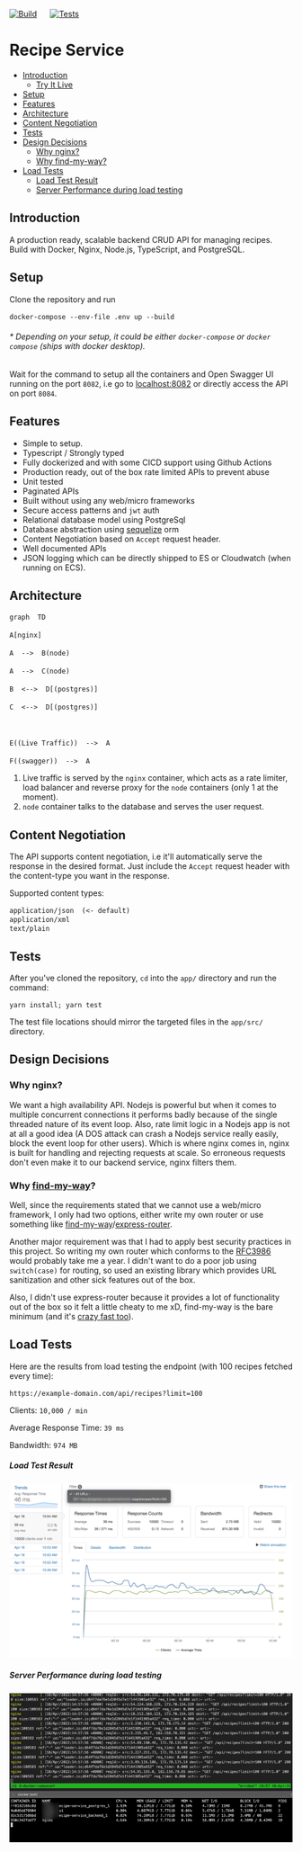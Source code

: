 [![Build](https://github.com/terminalbytes/nodejs-nginx/workflows/Build/badge.svg)](https://github.com/terminalbytes/nodejs-nginx/actions/workflows/app-build.yml)&nbsp;&nbsp; &nbsp; &nbsp;[![Tests](https://github.com/terminalbytes/nodejs-nginx/workflows/Tests/badge.svg)](https://github.com/terminalbytes/nodejs-nginx/actions/workflows/test.yml)

# Recipe Service
  - [Introduction](#introduction)
    - [Try It Live](#try-it-live)
  - [Setup](#setup)
  - [Features](#features)
  - [Architecture](#architecture)
  - [Content Negotiation](#content-negotiation)
  - [Tests](#tests)
  - [Design Decisions](#design-decisions)
    - [Why nginx?](#why-nginx)
    - [Why find-my-way?](#why-find-my-way)
  - [Load Tests](#load-tests)
    - [Load Test Result](#load-test-result)
    - [Server Performance during load testing](#server-performance-during-load-testing)

## Introduction
A production ready, scalable backend CRUD API for managing recipes. Build with Docker, Nginx, Node.js, TypeScript, and PostgreSQL.

## Setup
Clone the repository and run
```
docker-compose --env-file .env up --build
```
###### * Depending on your setup, it could be either `docker-compose` or `docker compose` (ships with docker desktop).

Wait for the command to setup all the containers and Open Swagger UI running on the  port `8082`, i.e go to [localhost:8082](http://localhost:8082) or directly access the API on port `8084`.


## Features
- Simple to setup.
- Typescript / Strongly typed
- Fully dockerized and with some CICD support using Github Actions
- Production ready, out of the box rate limited APIs to prevent abuse
- Unit tested
- Paginated APIs
- Built without using any web/micro frameworks
- Secure access patterns and `jwt` auth
- Relational database model using PostgreSql
- Database abstraction using [sequelize](https://www.npmjs.com/package/sequelize) orm
- Content Negotiation based on `Accept` request header.
- Well documented APIs
- JSON logging which can be directly shipped to ES or Cloudwatch (when running on ECS).



## Architecture
```mermaid
graph  TD

A[nginx]

A  -->  B(node)

A  -->  C(node)

B  <-->  D[(postgres)]

C  <-->  D[(postgres)]



E((Live Traffic))  -->  A

F((swagger))  -->  A
```

1. Live traffic is served by the `nginx` container, which acts as a rate limiter, load balancer and reverse proxy for the `node` containers (only 1 at the moment).
2. `node` container talks to the database and serves the user request.

## Content Negotiation
The API supports content negotiation, i.e it'll automatically serve the response in the desired format. Just include the `Accept` request header with the content-type you want in the response.

Supported content types:
```
application/json  (<- default)
application/xml
text/plain
```

## Tests

After you've cloned the repository, `cd` into the `app/` directory and run the command:
```
yarn install; yarn test
```
The test file locations should mirror the targeted files in the `app/src/` directory.



## Design Decisions

### Why nginx?
We want a high availability API. Nodejs is powerful but when it comes to multiple concurrent connections it performs badly because of the single threaded nature of its event loop.
Also, rate limit logic in a Nodejs app is not at all a good idea (A DOS attack can crash a Nodejs service really easily, block the event loop for other users). Which is where nginx comes in, nginx is built for handling and rejecting requests at scale. So erroneous requests don't even make it to our backend service, nginx filters them.

### Why [find-my-way](https://www.npmjs.com/package/find-my-way)?
Well, since the requirements stated that we cannot use a web/micro framework, I only had two options, either write my own router or use something like [find-my-way](https://www.npmjs.com/package/find-my-way)/[express-router](https://www.npmjs.com/package/router).

Another major requirement was that I had to apply best security practices in this project. So writing my own router which conforms to the [RFC3986](https://datatracker.ietf.org/doc/html/rfc3986) would probably take me a year. I didn't want to do a poor job using `switch(case)` for routing, so used an existing library which provides URL sanitization and other sick features out of the box.

Also, I didn't use express-router because it provides a lot of functionality out of the box so it felt a little cheaty to me xD, find-my-way is the bare minimum (and it's [crazy fast too](https://github.com/delvedor/router-benchmark)).

## Load Tests

Here are the results from load testing the endpoint (with 100 recipes fetched every time):

```
https://example-domain.com/api/recipes?limit=100
```

Clients: `10,000 / min`

Average Response Time: `39 ms`

Bandwidth: `974 MB`




##### Load Test Result
![Load Test Result](load_test.png)


##### Server Performance during load testing
![Server Perf during load test](server_perf.png)
